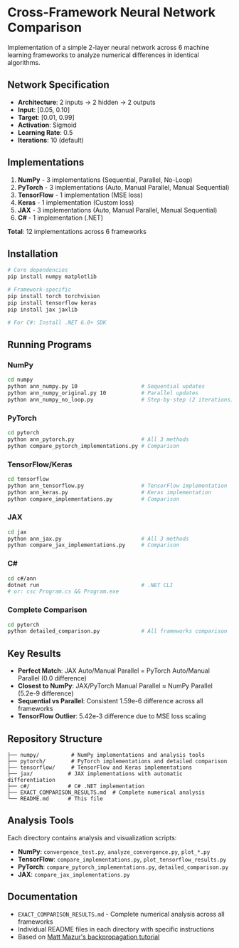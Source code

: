 # Cross-Framework Neural Network Comparison

Implementation of a simple 2-layer neural network across 6 machine learning frameworks to analyze numerical differences in identical algorithms.

## Network Specification

- **Architecture**: 2 inputs → 2 hidden → 2 outputs
- **Input**: [0.05, 0.10]
- **Target**: [0.01, 0.99]
- **Activation**: Sigmoid
- **Learning Rate**: 0.5
- **Iterations**: 10 (default)

## Implementations

1. **NumPy** - 3 implementations (Sequential, Parallel, No-Loop)
2. **PyTorch** - 3 implementations (Auto, Manual Parallel, Manual Sequential)
3. **TensorFlow** - 1 implementation (MSE loss)
4. **Keras** - 1 implementation (Custom loss)
5. **JAX** - 3 implementations (Auto, Manual Parallel, Manual Sequential)
6. **C#** - 1 implementation (.NET)

**Total**: 12 implementations across 6 frameworks

## Installation

```bash
# Core dependencies
pip install numpy matplotlib

# Framework-specific
pip install torch torchvision
pip install tensorflow keras
pip install jax jaxlib

# For C#: Install .NET 6.0+ SDK
```

## Running Programs

### NumPy
```bash
cd numpy
python ann_numpy.py 10                    # Sequential updates
python ann_numpy_original.py 10           # Parallel updates
python ann_numpy_no_loop.py               # Step-by-step (2 iterations)
```

### PyTorch
```bash
cd pytorch
python ann_pytorch.py                     # All 3 methods
python compare_pytorch_implementations.py # Comparison
```

### TensorFlow/Keras
```bash
cd tensorflow
python ann_tensorflow.py                  # TensorFlow implementation
python ann_keras.py                       # Keras implementation
python compare_implementations.py         # Comparison
```

### JAX
```bash
cd jax
python ann_jax.py                         # All 3 methods
python compare_jax_implementations.py     # Comparison
```

### C#
```bash
cd c#/ann
dotnet run                                # .NET CLI
# or: csc Program.cs && Program.exe
```

### Complete Comparison
```bash
cd pytorch
python detailed_comparison.py             # All frameworks comparison
```

## Key Results

- **Perfect Match**: JAX Auto/Manual Parallel = PyTorch Auto/Manual Parallel (0.0 difference)
- **Closest to NumPy**: JAX/PyTorch Manual Parallel ≈ NumPy Parallel (5.2e-9 difference)
- **Sequential vs Parallel**: Consistent 1.59e-6 difference across all frameworks
- **TensorFlow Outlier**: 5.42e-3 difference due to MSE loss scaling

## Repository Structure

```
├── numpy/          # NumPy implementations and analysis tools
├── pytorch/        # PyTorch implementations and detailed comparison
├── tensorflow/     # TensorFlow and Keras implementations
├── jax/           # JAX implementations with automatic differentiation
├── c#/            # C# .NET implementation
├── EXACT_COMPARISON_RESULTS.md  # Complete numerical analysis
└── README.md      # This file
```

## Analysis Tools

Each directory contains analysis and visualization scripts:

- **NumPy**: `convergence_test.py`, `analyze_convergence.py`, `plot_*.py`
- **TensorFlow**: `compare_implementations.py`, `plot_tensorflow_results.py`
- **PyTorch**: `compare_pytorch_implementations.py`, `detailed_comparison.py`
- **JAX**: `compare_jax_implementations.py`

## Documentation

- `EXACT_COMPARISON_RESULTS.md` - Complete numerical analysis across all frameworks
- Individual README files in each directory with specific instructions
- Based on [Matt Mazur's backpropagation tutorial](https://mattmazur.com/2015/03/17/a-step-by-step-backpropagation-example/)